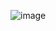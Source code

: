 ![image](https://github.com/Jiyarathore/Leetcode/assets/96529109/20f34bbc-6313-4ca9-ba29-c7d6d9b07c56)
